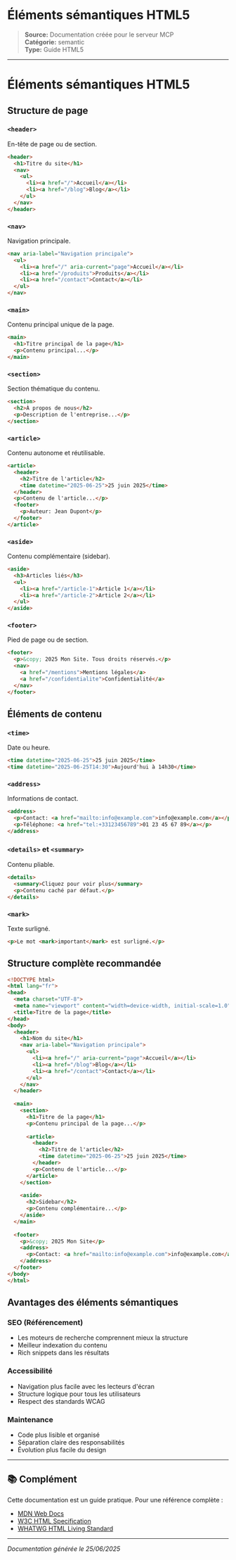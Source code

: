 # Éléments sémantiques HTML5

> **Source:** Documentation créée pour le serveur MCP  
> **Catégorie:** semantic  
> **Type:** Guide HTML5

---

# Éléments sémantiques HTML5

## Structure de page

### `<header>`
En-tête de page ou de section.
```html
<header>
  <h1>Titre du site</h1>
  <nav>
    <ul>
      <li><a href="/">Accueil</a></li>
      <li><a href="/blog">Blog</a></li>
    </ul>
  </nav>
</header>
```

### `<nav>`
Navigation principale.
```html
<nav aria-label="Navigation principale">
  <ul>
    <li><a href="/" aria-current="page">Accueil</a></li>
    <li><a href="/produits">Produits</a></li>
    <li><a href="/contact">Contact</a></li>
  </ul>
</nav>
```

### `<main>`
Contenu principal unique de la page.
```html
<main>
  <h1>Titre principal de la page</h1>
  <p>Contenu principal...</p>
</main>
```

### `<section>`
Section thématique du contenu.
```html
<section>
  <h2>À propos de nous</h2>
  <p>Description de l'entreprise...</p>
</section>
```

### `<article>`
Contenu autonome et réutilisable.
```html
<article>
  <header>
    <h2>Titre de l'article</h2>
    <time datetime="2025-06-25">25 juin 2025</time>
  </header>
  <p>Contenu de l'article...</p>
  <footer>
    <p>Auteur: Jean Dupont</p>
  </footer>
</article>
```

### `<aside>`
Contenu complémentaire (sidebar).
```html
<aside>
  <h3>Articles liés</h3>
  <ul>
    <li><a href="/article-1">Article 1</a></li>
    <li><a href="/article-2">Article 2</a></li>
  </ul>
</aside>
```

### `<footer>`
Pied de page ou de section.
```html
<footer>
  <p>&copy; 2025 Mon Site. Tous droits réservés.</p>
  <nav>
    <a href="/mentions">Mentions légales</a>
    <a href="/confidentialite">Confidentialité</a>
  </nav>
</footer>
```

## Éléments de contenu

### `<time>`
Date ou heure.
```html
<time datetime="2025-06-25">25 juin 2025</time>
<time datetime="2025-06-25T14:30">Aujourd'hui à 14h30</time>
```

### `<address>`
Informations de contact.
```html
<address>
  <p>Contact: <a href="mailto:info@example.com">info@example.com</a></p>
  <p>Téléphone: <a href="tel:+33123456789">01 23 45 67 89</a></p>
</address>
```

### `<details>` et `<summary>`
Contenu pliable.
```html
<details>
  <summary>Cliquez pour voir plus</summary>
  <p>Contenu caché par défaut.</p>
</details>
```

### `<mark>`
Texte surligné.
```html
<p>Le mot <mark>important</mark> est surligné.</p>
```

## Structure complète recommandée

```html
<!DOCTYPE html>
<html lang="fr">
<head>
  <meta charset="UTF-8">
  <meta name="viewport" content="width=device-width, initial-scale=1.0">
  <title>Titre de la page</title>
</head>
<body>
  <header>
    <h1>Nom du site</h1>
    <nav aria-label="Navigation principale">
      <ul>
        <li><a href="/" aria-current="page">Accueil</a></li>
        <li><a href="/blog">Blog</a></li>
        <li><a href="/contact">Contact</a></li>
      </ul>
    </nav>
  </header>
  
  <main>
    <section>
      <h1>Titre de la page</h1>
      <p>Contenu principal de la page...</p>
      
      <article>
        <header>
          <h2>Titre de l'article</h2>
          <time datetime="2025-06-25">25 juin 2025</time>
        </header>
        <p>Contenu de l'article...</p>
      </article>
    </section>
    
    <aside>
      <h2>Sidebar</h2>
      <p>Contenu complémentaire...</p>
    </aside>
  </main>
  
  <footer>
    <p>&copy; 2025 Mon Site</p>
    <address>
      <p>Contact: <a href="mailto:info@example.com">info@example.com</a></p>
    </address>
  </footer>
</body>
</html>
```

## Avantages des éléments sémantiques

### SEO (Référencement)
- Les moteurs de recherche comprennent mieux la structure
- Meilleur indexation du contenu
- Rich snippets dans les résultats

### Accessibilité
- Navigation plus facile avec les lecteurs d'écran
- Structure logique pour tous les utilisateurs
- Respect des standards WCAG

### Maintenance
- Code plus lisible et organisé
- Séparation claire des responsabilités
- Évolution plus facile du design


---

## 📚 Complément

Cette documentation est un guide pratique. Pour une référence complète :
- [MDN Web Docs](https://developer.mozilla.org/fr/docs/Web/HTML)
- [W3C HTML Specification](https://www.w3.org/TR/html52/)
- [WHATWG HTML Living Standard](https://html.spec.whatwg.org/)

---
*Documentation générée le 25/06/2025*
